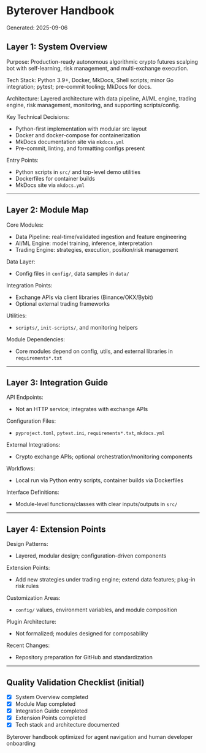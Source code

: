 # Byterover Handbook

Generated: 2025-09-06

## Layer 1: System Overview

Purpose: Production-ready autonomous algorithmic crypto futures scalping bot with self-learning, risk management, and multi-exchange execution.

Tech Stack: Python 3.9+, Docker, MkDocs, Shell scripts; minor Go integration; pytest; pre-commit tooling; MkDocs for docs.

Architecture: Layered architecture with data pipeline, AI/ML engine, trading engine, risk management, monitoring, and supporting scripts/config.

Key Technical Decisions:
- Python-first implementation with modular src layout
- Docker and docker-compose for containerization
- MkDocs documentation site via `mkdocs.yml`
- Pre-commit, linting, and formatting configs present

Entry Points:
- Python scripts in `src/` and top-level demo utilities
- Dockerfiles for container builds
- MkDocs site via `mkdocs.yml`

---

## Layer 2: Module Map

Core Modules:
- Data Pipeline: real-time/validated ingestion and feature engineering
- AI/ML Engine: model training, inference, interpretation
- Trading Engine: strategies, execution, position/risk management

Data Layer:
- Config files in `config/`, data samples in `data/`

Integration Points:
- Exchange APIs via client libraries (Binance/OKX/Bybit)
- Optional external trading frameworks

Utilities:
- `scripts/`, `init-scripts/`, and monitoring helpers

Module Dependencies:
- Core modules depend on config, utils, and external libraries in `requirements*.txt`

---

## Layer 3: Integration Guide

API Endpoints:
- Not an HTTP service; integrates with exchange APIs

Configuration Files:
- `pyproject.toml`, `pytest.ini`, `requirements*.txt`, `mkdocs.yml`

External Integrations:
- Crypto exchange APIs; optional orchestration/monitoring components

Workflows:
- Local run via Python entry scripts, container builds via Dockerfiles

Interface Definitions:
- Module-level functions/classes with clear inputs/outputs in `src/`

---

## Layer 4: Extension Points

Design Patterns:
- Layered, modular design; configuration-driven components

Extension Points:
- Add new strategies under trading engine; extend data features; plug-in risk rules

Customization Areas:
- `config/` values, environment variables, and module composition

Plugin Architecture:
- Not formalized; modules designed for composability

Recent Changes:
- Repository preparation for GitHub and standardization

---

## Quality Validation Checklist (initial)
- [x] System Overview completed
- [x] Module Map completed
- [x] Integration Guide completed
- [x] Extension Points completed
- [x] Tech stack and architecture documented

Byterover handbook optimized for agent navigation and human developer onboarding


